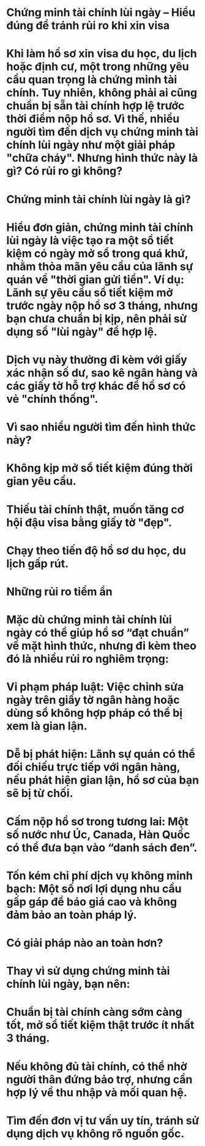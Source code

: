 # Chứng minh tài chính lùi ngày – Hiểu đúng để tránh rủi ro khi xin visa

# 

# Khi làm hồ sơ xin visa du học, du lịch hoặc định cư, một trong những yêu cầu quan trọng là chứng minh tài chính. Tuy nhiên, không phải ai cũng chuẩn bị sẵn tài chính hợp lệ trước thời điểm nộp hồ sơ. Vì thế, nhiều người tìm đến dịch vụ chứng minh tài chính lùi ngày như một giải pháp "chữa cháy". Nhưng hình thức này là gì? Có rủi ro gì không?

# 

# Chứng minh tài chính lùi ngày là gì?

# Hiểu đơn giản, chứng minh tài chính lùi ngày là việc tạo ra một sổ tiết kiệm có ngày mở sổ trong quá khứ, nhằm thỏa mãn yêu cầu của lãnh sự quán về "thời gian gửi tiền". Ví dụ: Lãnh sự yêu cầu sổ tiết kiệm mở trước ngày nộp hồ sơ 3 tháng, nhưng bạn chưa chuẩn bị kịp, nên phải sử dụng sổ "lùi ngày" để hợp lệ.

# 

# Dịch vụ này thường đi kèm với giấy xác nhận số dư, sao kê ngân hàng và các giấy tờ hỗ trợ khác để hồ sơ có vẻ "chính thống".

# 

# Vì sao nhiều người tìm đến hình thức này?

# Không kịp mở sổ tiết kiệm đúng thời gian yêu cầu.

# 

# Thiếu tài chính thật, muốn tăng cơ hội đậu visa bằng giấy tờ "đẹp".

# 

# Chạy theo tiến độ hồ sơ du học, du lịch gấp rút.

# 

# Những rủi ro tiềm ẩn

# Mặc dù chứng minh tài chính lùi ngày có thể giúp hồ sơ “đạt chuẩn” về mặt hình thức, nhưng đi kèm theo đó là nhiều rủi ro nghiêm trọng:

# 

# Vi phạm pháp luật: Việc chỉnh sửa ngày trên giấy tờ ngân hàng hoặc dùng sổ không hợp pháp có thể bị xem là gian lận.

# 

# Dễ bị phát hiện: Lãnh sự quán có thể đối chiếu trực tiếp với ngân hàng, nếu phát hiện gian lận, hồ sơ của bạn sẽ bị từ chối.

# 

# Cấm nộp hồ sơ trong tương lai: Một số nước như Úc, Canada, Hàn Quốc có thể đưa bạn vào “danh sách đen”.

# 

# Tốn kém chi phí dịch vụ không minh bạch: Một số nơi lợi dụng nhu cầu gấp gáp để báo giá cao và không đảm bảo an toàn pháp lý.

# 

# Có giải pháp nào an toàn hơn?

# Thay vì sử dụng chứng minh tài chính lùi ngày, bạn nên:

# 

# Chuẩn bị tài chính càng sớm càng tốt, mở sổ tiết kiệm thật trước ít nhất 3 tháng.

# 

# Nếu không đủ tài chính, có thể nhờ người thân đứng bảo trợ, nhưng cần hợp lý về thu nhập và mối quan hệ.

# 

# Tìm đến đơn vị tư vấn uy tín, tránh sử dụng dịch vụ không rõ nguồn gốc.



